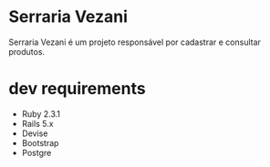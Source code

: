 # Serraria Vezani
Serraria Vezani é um projeto responsável por cadastrar e consultar produtos.

# dev requirements

- Ruby 2.3.1
- Rails 5.x
- Devise
- Bootstrap
- Postgre
